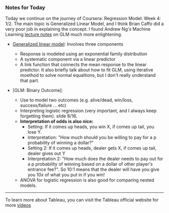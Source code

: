 ### Notes for Today

Today we continue on the journey of Coursera: Regression Model: Week 4: 1/2. The main topic is Generalized Linear Model, and I think Brian Caffo did a very poor job in explaining the concept. I found Andrew Ng's Machine Learning [lecture notes] on GLM much more enlightening.

* [Generalized linear model]: Involves three components
	* Response is modeled using an exponential family distribution
	* A systematic component via a linear predictor
	* A link function that connects the mean response to the linear predictor.
	It also briefly talk about how to fit GLM, using iterative moethod to solve normal equaltions, but I don't really understand that part.

* [GLM: Binary Outcome]: 
	* Use to model two outcomes (e.g. alive/dead, win/loss, success/failure ... etc)
	* Interpreting logistic regression (very important, and I always keep forgetting them). slide 8/16.
	* **Interpretation of odds is also nice:**
		 * Setting: If it comes up heads, you win X, if comes up tail, you lose Y.
		 * Interpretation: "How much should you be willing to pay for a p probability of winning a dollar?" 
		 * Setting 2: If it comes up heads, dealer gets X, if comes up tail, dealer gives out Y
		 * Interpretation 2: "How much does the dealer needs to pay out for a p probability of winning based on a dollar of other player's entrance fee?". So 10:1 means that the dealer will have you give you 10x of what you put in if you win!
	* ANOVA for logistic regression is also good for comparing nested models.

[lecture notes]: http://cs229.stanford.edu/notes/cs229-notes1.pdf
[Generalized linear model]: http://bcaffo.github.io/courses/07_RegressionModels/03_01_glms/#1
[Binary Outcome]: http://bcaffo.github.io/courses/07_RegressionModels/03_02_binaryOutcomes/#1

---
To learn more about Tableau, you can visit the Tableau official website for more [videos](http://www.tableausoftware.com/learn/training)